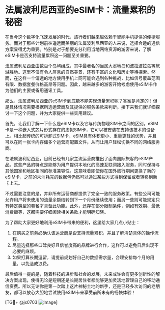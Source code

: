 # 法属波利尼西亚的eSIM卡：流量累积的秘密

在当今这个数字化飞速发展的时代，旅行者们越来越依赖于智能手机提供的便捷服务。而对于那些计划前往遥远而美丽的法属波利尼西亚的人来说，选择合适的通信方案显得尤为重要。特别是对于想要充分利用当地网络资源的游客来说，了解eSIM卡是否支持流量累积这一问题至关重要。

法属波利尼西亚由数百个岛屿组成，其中最著名的当属大溪地岛和波拉波拉岛等旅游胜地。这里不仅有令人屏息的自然美景，还有丰富的文化和历史等待探索。然而，在这样一个偏远的地方使用手机上网可能会遇到各种挑战，比如信号覆盖范围有限、数据套餐价格高昂等问题。因此，越来越多的游客开始考虑使用eSIM卡作为他们的主要或备用通讯工具。

那么，法属波利尼西亚的eSIM卡到底能不能实现流量累积呢？答案是肯定的！但是具体情况需要根据所选运营商及其提供的服务条款来判断。接下来我们就详细探讨一下这个问题，并为大家提供一些实用建议。

首先，让我们了解一下什么是eSIM卡以及它与传统物理SIM卡之间的区别。eSIM卡是一种嵌入式芯片形式存在的虚拟SIM卡，它可以被安装在支持该技术的设备上。相比起传统的可拆卸式SIM卡，eSIM具有体积更小、重量更轻的优势，并且可以在同一张卡内存储多个运营商配置文件，从而让用户轻松切换不同的网络服务商。

在法属波利尼西亚，目前已经有几家主流运营商推出了面向国际旅客的eSIM产品。这些产品的特点是能够为用户提供本地化的高速互联网接入服务，同时保持与其他国家和地区相同的标准兼容性。这意味着即使你在国外旅行期间更换了新的eSIM卡，之前的未消耗完的数据包仍然可以通过某些方式得到保留或者转移到新卡上去。

不过需要注意的是，并非所有运营商都提供了完全一致的服务政策。有些公司可能允许用户将未使用的流量余额结转到下一个月份继续使用；而另一些则可能规定只有特定类型的套餐才具备此功能。此外，还存在部分限制条件，例如有效期、最低消费额等，这都需要仔细阅读相关条款才能明确知晓。

为了帮助大家更好地利用eSIM卡带来的便利，这里给大家几点小贴士：
1. 在购买之前务必确认该运营商是否支持流量累积，并且了解清楚具体的操作流程。
2. 尽量选择那些口碑良好且信誉度高的品牌进行合作，这样可以避免日后出现不必要的麻烦。
3. 如果打算长期逗留，请提前规划好自己的数据需求量，合理安排每个月的用量，以免造成浪费。

最后值得一提的是，随着科技的进步和社会的发展，未来或许会有更多创新性的解决方案出现，使得无论是短期还是长期居住者都能够更加灵活地管理自己的移动通信资费。所以无论你是第一次踏上这片神秘土地的新手，还是已经多次访问的老朋友，都可以放心大胆地尝试使用eSIM卡来享受前所未有的畅快体验！

[TG💪+ @jx0703 ![Image](https://github.com/user-attachments/assets/dbca1d08-cadb-493c-b0ec-ad6f7a83f270)]